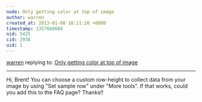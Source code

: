 ```yaml
---
node: Only getting color at top of image
author: warren
created_at: 2013-01-08 18:11:26 +0000
timestamp: 1357668686
nid: 5425
cid: 2938
uid: 1
---
```




[warren](../profile/warren) replying to: [Only getting color at top of image](../notes/brentnewhall/1-5-2013/only-getting-spectra-top-image)

----
Hi, Brent! You can choose a custom row-height to collect data from your image by using "Set sample row" under "More tools". If that works, could you add this to the FAQ page? Thanks!!